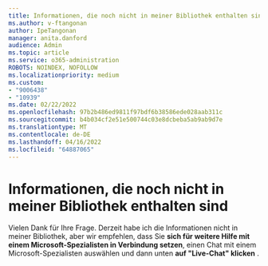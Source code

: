 ```yaml
---
title: Informationen, die noch nicht in meiner Bibliothek enthalten sind
ms.author: v-ftangonan
author: IpeTangonan
manager: anita.danford
audience: Admin
ms.topic: article
ms.service: o365-administration
ROBOTS: NOINDEX, NOFOLLOW
ms.localizationpriority: medium
ms.custom:
- "9006438"
- "10939"
ms.date: 02/22/2022
ms.openlocfilehash: 97b2b486ed9811f97bdf6b38586ede028aab311c
ms.sourcegitcommit: b4b034cf2e51e500744c03e8dcbeba5ab9ab9d7e
ms.translationtype: MT
ms.contentlocale: de-DE
ms.lasthandoff: 04/16/2022
ms.locfileid: "64887065"
---
```

# <a name="information-not-yet-in-my-library"></a>Informationen, die noch nicht in meiner Bibliothek enthalten sind

Vielen Dank für Ihre Frage. Derzeit habe ich die Informationen nicht in meiner Bibliothek, aber wir empfehlen, dass Sie **sich für weitere Hilfe mit einem Microsoft-Spezialisten in Verbindung setzen**, einen Chat mit einem Microsoft-Spezialisten auswählen und dann unten **auf "Live-Chat" klicken** .
